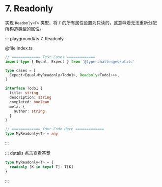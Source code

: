 # 7. Readonly

实现 `Readonly<T>` 类型，将 `T` 的所有属性设置为只读的，这意味着无法重新分配所构造类型的属性。

::: playground#ts 7. Readonly

@file index.ts

```ts
// ============= Test Cases =============
import type { Equal, Expect } from '@type-challenges/utils'

type cases = [
  Expect<Equal<MyReadonly<Todo1>, Readonly<Todo1>>>,
]

interface Todo1 {
  title: string
  description: string
  completed: boolean
  meta: {
    author: string
  }
}

// ============= Your Code Here =============
type MyReadonly<T> = any
```

:::

::: details 点击查看答案

```ts
type MyReadonly<T> = {
  readonly [K in keyof T]: T[K]
}
```

:::
